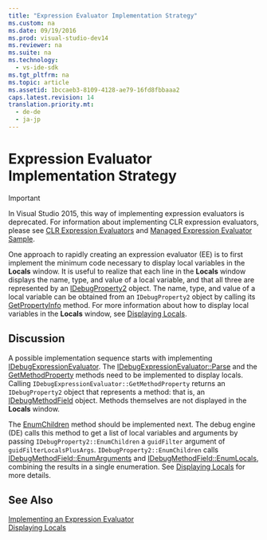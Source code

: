 ```yaml
---
title: "Expression Evaluator Implementation Strategy"
ms.custom: na
ms.date: 09/19/2016
ms.prod: visual-studio-dev14
ms.reviewer: na
ms.suite: na
ms.technology: 
  - vs-ide-sdk
ms.tgt_pltfrm: na
ms.topic: article
ms.assetid: 1bccaeb3-8109-4128-ae79-16fd8fbbaaa2
caps.latest.revision: 14
translation.priority.mt: 
  - de-de
  - ja-jp
---
```

# Expression Evaluator Implementation Strategy
> [!IMPORTANT]
>  In Visual Studio 2015, this way of implementing expression evaluators is deprecated. For information about implementing CLR expression evaluators, please see [CLR Expression Evaluators](https://github.com/Microsoft/ConcordExtensibilitySamples/wiki/CLR-Expression-Evaluators) and [Managed Expression Evaluator Sample](https://github.com/Microsoft/ConcordExtensibilitySamples/wiki/Managed-Expression-Evaluator-Sample).  
  
 One approach to rapidly creating an expression evaluator (EE) is to first implement the minimum code necessary to display local variables in the **Locals** window. It is useful to realize that each line in the **Locals** window displays the name, type, and value of a local variable, and that all three are represented by an [IDebugProperty2](../vs140/IDebugProperty2.md) object. The name, type, and value of a local variable can be obtained from an `IDebugProperty2` object by calling its [GetPropertyInfo](../vs140/IDebugProperty2--GetPropertyInfo.md) method. For more information about how to display local variables in the **Locals** window, see [Displaying Locals](../vs140/Displaying-Locals.md).  
  
## Discussion  
 A possible implementation sequence starts with implementing [IDebugExpressionEvaluator](../vs140/IDebugExpressionEvaluator.md). The [IDebugExpressionEvaluator::Parse](../vs140/IDebugExpressionEvaluator--Parse.md) and the [GetMethodProperty](../vs140/IDebugExpressionEvaluator--GetMethodProperty.md) methods need to be implemented to display locals. Calling `IDebugExpressionEvaluator::GetMethodProperty` returns an `IDebugProperty2` object that represents a method: that is, an [IDebugMethodField](../vs140/IDebugMethodField.md) object. Methods themselves are not displayed in the **Locals** window.  
  
 The [EnumChildren](../vs140/IDebugProperty2--EnumChildren.md) method should be implemented next. The debug engine (DE) calls this method to get a list of local variables and arguments by passing `IDebugProperty2::EnumChildren` a `guidFilter` argument of `guidFilterLocalsPlusArgs`. `IDebugProperty2::EnumChildren` calls [IDebugMethodField::EnumArguments](../vs140/IDebugMethodField--EnumArguments.md) and [IDebugMethodField::EnumLocals](../vs140/IDebugMethodField--EnumLocals.md), combining the results in a single enumeration. See [Displaying Locals](../vs140/Displaying-Locals.md) for more details.  
  
## See Also  
 [Implementing an Expression Evaluator](../vs140/Implementing-an-Expression-Evaluator.md)   
 [Displaying Locals](../vs140/Displaying-Locals.md)